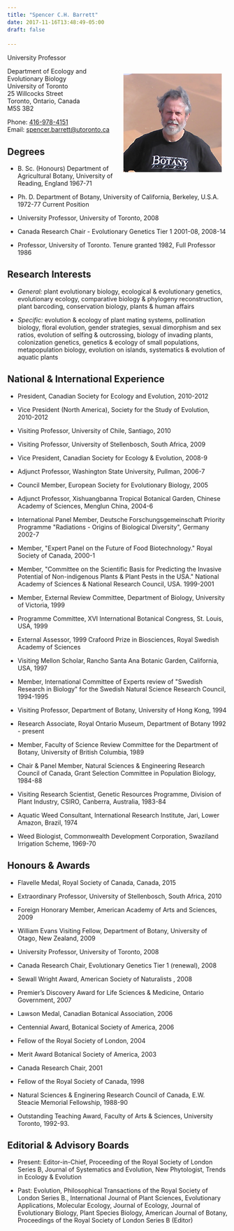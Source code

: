 ```yaml
---
title: "Spencer C.H. Barrett"
date: 2017-11-16T13:48:49-05:00
draft: false

---
```



University Professor

<img src="about.jpg" style="margin: 10pt" align="right">

Department of Ecology and Evolutionary Biology  
University of Toronto  
25 Willcocks Street  
Toronto, Ontario, Canada  
M5S 3B2  

Phone: [416-978-4151](tel:416-978-4151)  
Email: [spencer.barrett@utoronto.ca](mailto:spencer.barrett@utoronto.ca)


## Degrees
	

- B. Sc. (Honours)                 Department of Agricultural Botany, University of Reading, England 1967-71

- Ph. D.                                Department of Botany, University of California, Berkeley, U.S.A. 1972-77
 Current Position

- University Professor, University of Toronto, 2008
- Canada Research Chair - Evolutionary Genetics Tier 1 2001-08, 2008-14
- Professor, University of Toronto. Tenure granted 1982, Full Professor 1986

## Research Interests

- _General:_ plant evolutionary biology, ecological & evolutionary genetics, evolutionary ecology, comparative biology & phylogeny reconstruction, plant barcoding, conservation biology, plants & human affairs

- _Specific:_ evolution & ecology of plant mating systems, pollination biology, floral evolution, gender strategies, sexual dimorphism and sex ratios, evolution of selfing & outcrossing, biology of invading plants, colonization genetics, genetics & ecology of small populations, metapopulation biology, evolution on islands, systematics & evolution of aquatic plants 



## National & International Experience

- President, Canadian Society for Ecology and Evolution, 2010-2012

- Vice President (North America), Society for the Study of Evolution, 2010-2012

- Visiting Professor, University of Chile, Santiago, 2010

- Visiting Professor, University of Stellenbosch, South Africa, 2009

- Vice President, Canadian Society for Ecology & Evolution, 2008-9

- Adjunct Professor, Washington State University, Pullman, 2006-7

- Council Member, European Society for Evolutionary Biology, 2005

- Adjunct Professor, Xishuangbanna Tropical Botanical Garden, Chinese Academy of Sciences, Menglun China, 2004-6

- International Panel Member, Deutsche Forschungsgemeinschaft Priority Programme "Radiations - Origins of Biological Diversity", Germany 2002-7

- Member, "Expert Panel on the Future of Food Biotechnology." Royal Society of Canada, 2000-1

- Member, "Committee on the Scientific Basis for Predicting the Invasive Potential of Non-indigenous Plants & Plant Pests in the USA." National Academy of Sciences & National Research Council, USA. 1999-2001

- Member, External Review Committee, Department of Biology, University of Victoria, 1999

- Programme Committee, XVI International Botanical Congress, St. Louis, USA, 1999

- External Assessor, 1999 Crafoord Prize in Biosciences, Royal Swedish Academy of Sciences

- Visiting Mellon Scholar, Rancho Santa Ana Botanic Garden, California, USA, 1997

- Member, International Committee of Experts review of "Swedish Research in Biology" for the Swedish Natural Science Research Council, 1994-1995

- Visiting Professor, Department of Botany, University of Hong Kong, 1994

- Research Associate, Royal Ontario Museum, Department of Botany 1992 - present

- Member, Faculty of Science Review Committee for the Department of Botany, University of British Columbia, 1989

- Chair & Panel Member, Natural Sciences & Engineering Research Council of Canada, Grant Selection Committee in Population Biology, 1984-88

- Visiting Research Scientist, Genetic Resources Programme, Division of Plant Industry, CSIRO, Canberra, Australia, 1983-84

- Aquatic Weed Consultant, International Research Institute, Jari, Lower Amazon, Brazil, 1974

- Weed Biologist, Commonwealth Development Corporation, Swaziland Irrigation Scheme, 1969-70

## Honours & Awards

- Flavelle Medal, Royal Society of Canada, Canada, 2015

- Extraordinary Professor, University of Stellenbosch, South Africa, 2010

- Foreign Honorary Member, American Academy of Arts and Sciences, 2009

- William Evans Visiting Fellow, Department of Botany, University of Otago, New Zealand, 2009

- University Professor, University of Toronto, 2008

- Canada Research Chair, Evolutionary Genetics Tier 1 (renewal), 2008

- Sewall Wright Award, American Society of Naturalists , 2008

- Premier’s Discovery Award for Life Sciences & Medicine, Ontario Government, 2007

- Lawson Medal, Canadian Botanical Association, 2006

- Centennial Award, Botanical Society of America, 2006

- Fellow of the Royal Society of London, 2004

- Merit Award Botanical Society of America, 2003

- Canada Research Chair, 2001

- Fellow of the Royal Society of Canada, 1998

- Natural Sciences & Enginering Research Council of Canada, E.W. Steacie Memorial Fellowship, 1988-90

- Outstanding Teaching Award, Faculty of Arts & Sciences, University Toronto, 1992-93.

## Editorial & Advisory Boards

- Present: Editor-in-Chief, Proceeding of the Royal Society of London Series B, Journal of Systematics and Evolution, New Phytologist, Trends in Ecology & Evolution

- Past: Evolution, Philosophical Transactions of the Royal Society of London Series B., International Journal of Plant Sciences, Evolutionary Applications, Molecular Ecology, Journal of Ecology, Journal of Evolutionary Biology, Plant Species Biology, American Journal of Botany, Proceedings of the Royal Society of London Series B (Editor)

